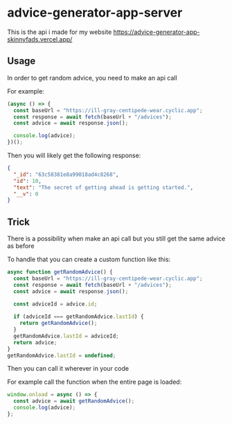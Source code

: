 # advice-generator-app-server

This is the api i made for my website https://advice-generator-app-skinnyfads.vercel.app/

## Usage

In order to get random advice, you need to make an api call 

For example:

```ts
(async () => {
  const baseUrl = "https://ill-gray-centipede-wear.cyclic.app";
  const response = await fetch(baseUrl + "/advices");
  const advice = await response.json();

  console.log(advice);
})();

```

Then you will likely get the following response:

```json
{
  "_id": "63c58381e8a99018ad4c8268",
  "id": 10,
  "text": "The secret of getting ahead is getting started.",
  "__v": 0
}
```

## Trick

There is a possibility when make an api call 
but you still get the same advice as before

To handle that you can create a custom function like this:

```ts
async function getRandomAdvice() {
  const baseUrl = "https://ill-gray-centipede-wear.cyclic.app";
  const response = await fetch(baseUrl + "/advices");
  const advice = await response.json();
  
  const adviceId = advice.id;

  if (adviceId === getRandomAdvice.lastId) {
    return getRandomAdvice();
  } 
  getRandomAdvice.lastId = adviceId;
  return advice;
}
getRandomAdvice.lastId = undefined;
```

Then you can call it wherever in your code

For example call the function when the entire page is loaded:

```ts
window.onload = async () => {
  const advice = await getRandomAdvice();
  console.log(advice);
};
```
